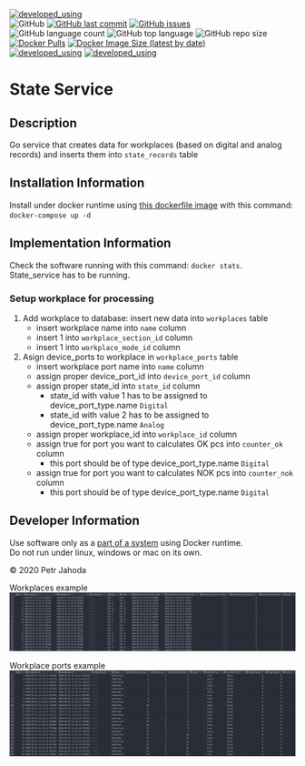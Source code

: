 [![developed_using](https://img.shields.io/badge/developed%20using-Jetbrains%20Goland-lightgrey)](https://www.jetbrains.com/go/)
<br/>
![GitHub](https://img.shields.io/github/license/petrjahoda/state_service)
[![GitHub last commit](https://img.shields.io/github/last-commit/petrjahoda/state_service)](https://github.com/petrjahoda/state_service/commits/master)
[![GitHub issues](https://img.shields.io/github/issues/petrjahoda/state_service)](https://github.com/petrjahoda/state_service/issues)
<br/>
![GitHub language count](https://img.shields.io/github/languages/count/petrjahoda/state_service)
![GitHub top language](https://img.shields.io/github/languages/top/petrjahoda/state_service)
![GitHub repo size](https://img.shields.io/github/repo-size/petrjahoda/state_service)
<br/>
[![Docker Pulls](https://img.shields.io/docker/pulls/petrjahoda/state_service)](https://hub.docker.com/r/petrjahoda/state_service)
[![Docker Image Size (latest by date)](https://img.shields.io/docker/image-size/petrjahoda/state_service?sort=date)](https://hub.docker.com/r/petrjahoda/state_service/tags)
<br/>
[![developed_using](https://img.shields.io/badge/database-PostgreSQL-red)](https://www.postgresql.org) [![developed_using](https://img.shields.io/badge/runtime-Docker-red)](https://www.docker.com)

# State Service

## Description
Go service that creates data for workplaces (based on digital and analog records) and inserts them into ```state_records``` table

## Installation Information
Install under docker runtime using [this dockerfile image](https://github.com/petrjahoda/system/tree/master/latest) with this command: ```docker-compose up -d```

## Implementation Information
Check the software running with this command: ```docker stats```. <br/>
State_service has to be running.

### Setup workplace for processing
1. Add workplace to database: insert new data into ```workplaces``` table
    - insert workplace name into ```name``` column
    - insert 1 into ```workplace_section_id``` column
    - insert 1 into ```workplace_mode_id``` column
2. Asign device_ports to workplace in ```workplace_ports``` table
    - insert workplace port name into ```name``` column
    - assign proper device_port_id into ```device_port_id``` column
    - assign proper state_id into ```state_id``` column
        - state_id with value 1 has to be assigned to device_port_type.name ```Digital```
        - state_id with value 2 has to be assigned to device_port_type.name ```Analog```
    - assign proper workplace_id into ```workplace_id``` column
    - assign true for port you want to calculates OK pcs into ```counter_ok``` column
        - this port should be of type device_port_type.name ```Digital```
    - assign true for port you want to calculates NOK pcs into ```counter_nok``` column
        - this port should be of type device_port_type.name ```Digital```
        
        
## Developer Information
Use software only as a [part of a system](https://github.com/petrjahoda/system) using Docker runtime.<br/>
 Do not run under linux, windows or mac on its own.
    
© 2020 Petr Jahoda


Workplaces example
![Workplaces](workplaces.png)

Workplace ports example
![Workplace_ports](workplace_ports.png)